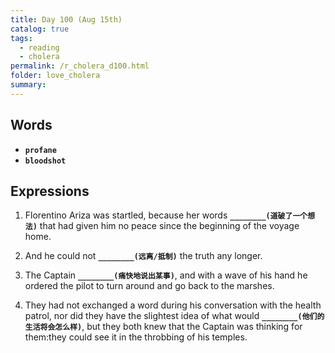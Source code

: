```yaml
---
title: Day 100 (Aug 15th)
catalog: true
tags: 
  - reading
  - cholera
permalink: /r_cholera_d100.html
folder: love_cholera
summary: 
---
```


## Words

-   <b data-toggle="tooltip" data-original-title="{{site.data.glossary.profane}}">`profane`</b>
-   <b data-toggle="tooltip" data-original-title="{{site.data.glossary.bloodshot}}">`bloodshot`</b>



## Expressions

1.  Florentino Ariza was startled, because her words <b data-toggle="tooltip" data-original-title="{{site.data.answers.a00_a}}">`________(道破了一个想法)`</b> that had given him no peace since the beginning of the voyage home.

2.  And he could not <b data-toggle="tooltip" data-original-title="{{site.data.answers.a00_b}}">`________(远离/抵制)`</b> the truth any longer.

3.  The Captain <b data-toggle="tooltip" data-original-title="{{site.data.answers.a00_c}}">`________(痛快地说出某事)`</b>, and with a wave of his hand he ordered the pilot to turn around and go back to the marshes.

4.  They had not exchanged a word during his conversation with the health patrol, nor did they have the slightest idea of what would <b data-toggle="tooltip" data-original-title="{{site.data.answers.a00_d}}">`________(他们的生活将会怎么样)`</b>, but they both knew that the Captain was thinking for them:they could see it in the throbbing of his temples.